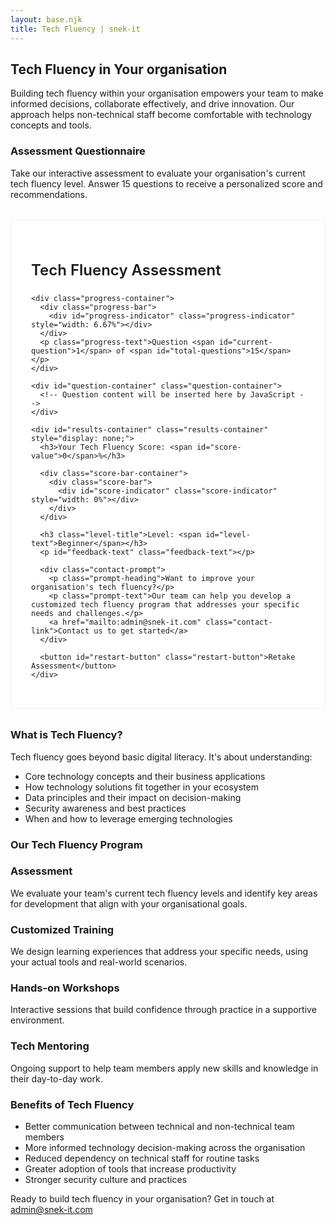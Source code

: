 ```yaml
---
layout: base.njk
title: Tech Fluency | snek-it
---
```


## Tech Fluency in Your organisation

Building tech fluency within your organisation empowers your team to make informed decisions, collaborate effectively, and drive innovation. Our approach helps non-technical staff become comfortable with technology concepts and tools.

### Assessment Questionnaire

Take our interactive assessment to evaluate your organisation's current tech fluency level. Answer 15 questions to receive a personalized score and recommendations.

<style>
/* Questionnaire styles */
.questionnaire-container {
  margin: 2rem 0;
  padding: 2rem;
  border: 1px solid rgba(0, 0, 0, 0.05);
  background-color: white;
}

/* Quiz container */
.quiz-title {
  font-size: 1.5rem;
  font-weight: 600;
  margin-bottom: 1.5rem;
}

/* Progress bar */
.progress-container, .score-bar-container {
  margin-bottom: 1.5rem;
}

.progress-bar, .score-bar {
  width: 100%;
  height: 6px;
  background-color: #F0F0F0;
  border-radius: 0;
  overflow: hidden;
}

.progress-indicator, .score-indicator {
  height: 100%;
  background-color: #333333;
  transition: width 0.3s ease;
}

.progress-text {
  font-size: 0.875rem;
  color: #666666;
  margin-top: 0.5rem;
}

/* Question styles */
.question-container {
  margin-bottom: 2rem;
}

.question-text {
  font-size: 1.25rem;
  font-weight: 500;
  margin-bottom: 1.5rem;
  line-height: 1.4;
}

.options-list {
  display: flex;
  flex-direction: column;
  gap: 0.75rem;
}

/* Modernized option buttons */
.option-button {
  width: 100%;
  text-align: left;
  padding: 1.25rem 1.5rem;
  border: 1px solid rgba(0, 0, 0, 0.08);
  background-color: white;
  cursor: pointer;
  transition: all 0.2s ease;
  font-family: inherit;
  font-size: 1rem;
  position: relative;
  line-height: 1.4;
  display: flex;
  align-items: center;
  box-shadow: 0 1px 3px rgba(0, 0, 0, 0.02);
}

.option-button:hover {
  background-color: #F5F5F5;
  border-color: rgba(0, 0, 0, 0.15);
  box-shadow: 0 2px 5px rgba(0, 0, 0, 0.05);
  transform: translateY(-1px);
}

.option-button:active {
  transform: translateY(0);
  box-shadow: 0 1px 2px rgba(0, 0, 0, 0.03);
  background-color: #EFEFEF;
}

.option-button:focus {
  outline: none;
  border-color: #333333;
}

.option-button::before {
  content: "";
  display: inline-block;
  width: 18px;
  height: 18px;
  margin-right: 12px;
  border: 1px solid rgba(0, 0, 0, 0.2);
  border-radius: 50%;
  flex-shrink: 0;
  transition: all 0.2s ease;
}

.option-button:hover::before {
  border-color: rgba(0, 0, 0, 0.4);
}

/* Results styles */
.results-container {
  margin-bottom: 2rem;
}

.level-title {
  font-size: 1.25rem;
  font-weight: 600;
  margin-bottom: 0.5rem;
}

.feedback-text {
  color: #666666;
  margin-bottom: 1.5rem;
  line-height: 1.6;
}

.contact-prompt {
  padding: 1.5rem;
  background-color: #F5F5F5;
  border-left: 3px solid #333333;
  margin-bottom: 1.5rem;
}

.prompt-heading {
  font-weight: 600;
  margin-bottom: 0.75rem;
}

.prompt-text {
  margin-bottom: 1rem;
}

.contact-link {
  display: inline-block;
  color: #333333;
  font-weight: 500;
  text-decoration: none;
  border-bottom: 1px solid #666666;
  transition: border-color 0.2s;
}

.contact-link:hover {
  border-color: #333333;
}

/* Modernized restart button */
.restart-button {
  padding: 0.9rem 1.75rem;
  background-color: #333333;
  color: white;
  border: none;
  cursor: pointer;
  font-weight: 500;
  transition: all 0.25s ease;
  font-family: inherit;
  font-size: 0.95rem;
  letter-spacing: 0.02em;
  box-shadow: 0 2px 4px rgba(0, 0, 0, 0.1);
  margin-top: 1rem;
}

.restart-button:hover {
  background-color: #444444;
  box-shadow: 0 4px 8px rgba(0, 0, 0, 0.15);
  transform: translateY(-2px);
}

.restart-button:active {
  transform: translateY(0);
  box-shadow: 0 1px 2px rgba(0, 0, 0, 0.1);
}

@media (max-width: 768px) {
  .questionnaire-container {
    padding: 1rem;
  }
  
  .quiz-title {
    font-size: 1.25rem;
  }
  
  .question-text {
    font-size: 1.125rem;
  }
  
  .option-button {
    padding: 1rem 1.25rem;
  }
}
</style>

<div class="questionnaire-container">
  <div id="questionnaire">
    <h2 class="quiz-title">Tech Fluency Assessment</h2>
    
    <div class="progress-container">
      <div class="progress-bar">
        <div id="progress-indicator" class="progress-indicator" style="width: 6.67%"></div>
      </div>
      <p class="progress-text">Question <span id="current-question">1</span> of <span id="total-questions">15</span></p>
    </div>
    
    <div id="question-container" class="question-container">
      <!-- Question content will be inserted here by JavaScript -->
    </div>
    
    <div id="results-container" class="results-container" style="display: none;">
      <h3>Your Tech Fluency Score: <span id="score-value">0</span>%</h3>
      
      <div class="score-bar-container">
        <div class="score-bar">
          <div id="score-indicator" class="score-indicator" style="width: 0%"></div>
        </div>
      </div>
      
      <h3 class="level-title">Level: <span id="level-text">Beginner</span></h3>
      <p id="feedback-text" class="feedback-text"></p>
      
      <div class="contact-prompt">
        <p class="prompt-heading">Want to improve your organisation's tech fluency?</p>
        <p class="prompt-text">Our team can help you develop a customized tech fluency program that addresses your specific needs and challenges.</p>
        <a href="mailto:admin@snek-it.com" class="contact-link">Contact us to get started</a>
      </div>
      
      <button id="restart-button" class="restart-button">Retake Assessment</button>
    </div>
  </div>
</div>

<script>
document.addEventListener('DOMContentLoaded', function() {
  const questions = [
    {
      question: "How confident are your team members in discussing technical requirements with IT staff?",
      options: [
        { text: "Not at all confident", score: 0 },
        { text: "Slightly confident", score: 2 },
        { text: "Moderately confident", score: 4 },
        { text: "Very confident", score: 6 },
        { text: "Extremely confident", score: 7 }
      ]
    },
    {
      question: "How well does your team understand your organisation's technology ecosystem?",
      options: [
        { text: "No understanding", score: 0 },
        { text: "Basic understanding", score: 2 },
        { text: "Moderate understanding", score: 4 },
        { text: "Strong understanding", score: 6 },
        { text: "Comprehensive understanding", score: 7 }
      ]
    },
    {
      question: "How effectively does your team use your current collaboration tools?",
      options: [
        { text: "Not effectively", score: 0 },
        { text: "Somewhat effectively", score: 2 },
        { text: "Moderately effectively", score: 4 },
        { text: "Very effectively", score: 6 },
        { text: "Extremely effectively", score: 7 }
      ]
    },
    {
      question: "How frequently do non-technical staff members require help with basic tech tasks?",
      options: [
        { text: "Very frequently (daily)", score: 0 },
        { text: "Frequently (weekly)", score: 2 },
        { text: "Occasionally (monthly)", score: 4 },
        { text: "Rarely (quarterly)", score: 6 },
        { text: "Almost never", score: 7 }
      ]
    },
    {
      question: "How well does your team understand basic data concepts (e.g., data types, databases)?",
      options: [
        { text: "No understanding", score: 0 },
        { text: "Basic understanding", score: 2 },
        { text: "Moderate understanding", score: 4 },
        { text: "Strong understanding", score: 6 },
        { text: "Comprehensive understanding", score: 7 }
      ]
    },
    {
      question: "How aware is your team of cybersecurity best practices?",
      options: [
        { text: "Not at all aware", score: 0 },
        { text: "Slightly aware", score: 2 },
        { text: "Moderately aware", score: 4 },
        { text: "Very aware", score: 6 },
        { text: "Extremely aware", score: 7 }
      ]
    },
    {
      question: "How confident is your team in evaluating new tech tools for your organisation?",
      options: [
        { text: "Not at all confident", score: 0 },
        { text: "Slightly confident", score: 2 },
        { text: "Moderately confident", score: 4 },
        { text: "Very confident", score: 6 },
        { text: "Extremely confident", score: 7 }
      ]
    },
    {
      question: "How well does your team understand the implications of technology choices on your mission?",
      options: [
        { text: "No understanding", score: 0 },
        { text: "Basic understanding", score: 2 },
        { text: "Moderate understanding", score: 4 },
        { text: "Strong understanding", score: 6 },
        { text: "Comprehensive understanding", score: 7 }
      ]
    },
    {
      question: "How effective is communication between technical and non-technical team members?",
      options: [
        { text: "Not effective", score: 0 },
        { text: "Somewhat effective", score: 2 },
        { text: "Moderately effective", score: 4 },
        { text: "Very effective", score: 6 },
        { text: "Extremely effective", score: 7 }
      ]
    },
    {
      question: "How well can your team troubleshoot basic technical problems?",
      options: [
        { text: "Cannot troubleshoot at all", score: 0 },
        { text: "Can troubleshoot simple issues", score: 2 },
        { text: "Can troubleshoot common problems", score: 4 },
        { text: "Can troubleshoot most problems", score: 6 },
        { text: "Can troubleshoot complex problems", score: 7 }
      ]
    },
    {
      question: "How clear is your team on data privacy regulations affecting your organisation?",
      options: [
        { text: "Not at all clear", score: 0 },
        { text: "Slightly clear", score: 2 },
        { text: "Moderately clear", score: 4 },
        { text: "Very clear", score: 6 },
        { text: "Extremely clear", score: 7 }
      ]
    },
    {
      question: "How comfortable is your team in learning new technologies?",
      options: [
        { text: "Not at all comfortable", score: 0 },
        { text: "Slightly comfortable", score: 2 },
        { text: "Moderately comfortable", score: 4 },
        { text: "Very comfortable", score: 6 },
        { text: "Extremely comfortable", score: 7 }
      ]
    },
    {
      question: "How well can your non-technical staff articulate their technology needs?",
      options: [
        { text: "Cannot articulate at all", score: 0 },
        { text: "Can vaguely describe needs", score: 2 },
        { text: "Can moderately describe needs", score: 4 },
        { text: "Can clearly describe needs", score: 6 },
        { text: "Can precisely describe needs", score: 7 }
      ]
    },
    {
      question: "Does your organisation have a technology strategy aligned with your mission?",
      options: [
        { text: "No strategy exists", score: 0 },
        { text: "Basic strategy exists", score: 2 },
        { text: "Moderate strategy exists", score: 4 },
        { text: "Comprehensive strategy exists", score: 6 },
        { text: "Detailed strategy with regular updates", score: 7 }
      ]
    },
    {
      question: "How well does your team understand potential AI applications for your organisation?",
      options: [
        { text: "No understanding", score: 0 },
        { text: "Basic understanding", score: 2 },
        { text: "Moderate understanding", score: 4 },
        { text: "Strong understanding", score: 6 },
        { text: "Comprehensive understanding", score: 7 }
      ]
    }
  ];
  
  let currentQuestion = 0;
  let answers = {};
  
  // DOM elements
  const questionContainer = document.getElementById('question-container');
  const progressIndicator = document.getElementById('progress-indicator');
  const currentQuestionEl = document.getElementById('current-question');
  const totalQuestionsEl = document.getElementById('total-questions');
  const resultsContainer = document.getElementById('results-container');
  const scoreValue = document.getElementById('score-value');
  const scoreIndicator = document.getElementById('score-indicator');
  const levelText = document.getElementById('level-text');
  const feedbackText = document.getElementById('feedback-text');
  const restartButton = document.getElementById('restart-button');
  
  // Set total questions
  totalQuestionsEl.textContent = questions.length;
  
  // Initialize the questionnaire
  function initQuiz() {
    currentQuestion = 0;
    answers = {};
    showQuestion(currentQuestion);
    resultsContainer.style.display = 'none';
    questionContainer.style.display = 'block';
    updateProgress();
  }
  
  // Show a specific question
  function showQuestion(index) {
    const question = questions[index];
    
    let optionsHTML = '';
    question.options.forEach((option, i) => {
      optionsHTML += `
        <button class="option-button" data-index="${i}">
          ${option.text}
        </button>
      `;
    });
    
    questionContainer.innerHTML = `
      <h3 class="question-text">${question.question}</h3>
      <div class="options-list">
        ${optionsHTML}
      </div>
    `;
    
    // Add event listeners to option buttons
    document.querySelectorAll('.option-button').forEach(button => {
      button.addEventListener('click', function() {
        const optionIndex = parseInt(this.getAttribute('data-index'));
        handleAnswer(optionIndex);
      });
    });
    
    updateProgress();
  }
  
  // Handle user's answer
  function handleAnswer(optionIndex) {
    answers[currentQuestion] = optionIndex;
    
    if (currentQuestion < questions.length - 1) {
      currentQuestion++;
      showQuestion(currentQuestion);
    } else {
      showResults();
    }
  }
  
  // Update progress bar
  function updateProgress() {
    const progress = ((currentQuestion + 1) / questions.length) * 100;
    progressIndicator.style.width = `${progress}%`;
    currentQuestionEl.textContent = currentQuestion + 1;
  }
  
  // Calculate and show results
  function showResults() {
    const score = calculateScore();
    const feedback = getFeedback(score);
    
    scoreValue.textContent = score;
    scoreIndicator.style.width = `${score}%`;
    levelText.textContent = feedback.level;
    feedbackText.textContent = feedback.feedback;
    
    questionContainer.style.display = 'none';
    resultsContainer.style.display = 'block';
  }
  
  // Calculate score
  function calculateScore() {
    let totalScore = 0;
    
    Object.keys(answers).forEach(questionIndex => {
      const index = parseInt(questionIndex);
      const question = questions[index];
      const selectedOption = question.options[answers[index]];
      totalScore += selectedOption.score;
    });
    
    // Calculate percentage (maximum score is 7 points per question)
    const maxScore = questions.length * 7;
    return Math.round((totalScore / maxScore) * 100);
  }
  
  // Get feedback based on score
  function getFeedback(score) {
    if (score < 30) {
      return {
        level: "Beginner",
        feedback: "Your organisation is at an early stage of tech fluency. There's significant room for improvement in helping your team understand and leverage technology effectively."
      };
    } else if (score < 60) {
      return {
        level: "Developing",
        feedback: "Your organisation has basic tech fluency, but many team members would benefit from more structured learning opportunities to become more confident with technology."
      };
    } else if (score < 80) {
      return {
        level: "Proficient",
        feedback: "Your organisation has good tech fluency overall, though there are still specific areas where targeted improvements would create significant benefits."
      };
    } else {
      return {
        level: "Advanced",
        feedback: "Your organisation demonstrates strong tech fluency. Your team is comfortable with technology and effectively incorporates it into your work, though there may still be areas for optimization."
      };
    }
  }
  
  // Restart quiz
  restartButton.addEventListener('click', initQuiz);
  
  // Initialize
  initQuiz();
});
</script>

### What is Tech Fluency?

Tech fluency goes beyond basic digital literacy. It's about understanding:

- Core technology concepts and their business applications
- How technology solutions fit together in your ecosystem
- Data principles and their impact on decision-making
- Security awareness and best practices
- When and how to leverage emerging technologies

### Our Tech Fluency Program

<div class="services">
  <div class="service-card">
    <h3>Assessment</h3>
    <p>We evaluate your team's current tech fluency levels and identify key areas for development that align with your organisational goals.</p>
  </div>
  
  <div class="service-card">
    <h3>Customized Training</h3>
    <p>We design learning experiences that address your specific needs, using your actual tools and real-world scenarios.</p>
  </div>
  
  <div class="service-card">
    <h3>Hands-on Workshops</h3>
    <p>Interactive sessions that build confidence through practice in a supportive environment.</p>
  </div>
  
  <div class="service-card">
    <h3>Tech Mentoring</h3>
    <p>Ongoing support to help team members apply new skills and knowledge in their day-to-day work.</p>
  </div>
</div>

### Benefits of Tech Fluency

- Better communication between technical and non-technical team members
- More informed technology decision-making across the organisation
- Reduced dependency on technical staff for routine tasks
- Greater adoption of tools that increase productivity
- Stronger security culture and practices

<div class="contact-section">
Ready to build tech fluency in your organisation? Get in touch at <a href="mailto:admin@snek-it.com">admin@snek-it.com</a>
</div>
